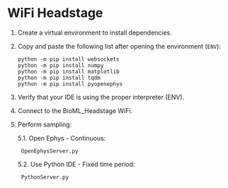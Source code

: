 # WiFi Headstage

1. Create a virtual environment to install dependencies.

2. Copy and paste the following list after opening the environment (`ENV`):

    ```
    python -m pip install websockets
    python -m pip install numpy
    python -m pip install matplotlib
    python -m pip install tqdm
    python -m pip install pyopenephys
    ```

3. Verify that your IDE is using the proper interpreter (ENV).

4. Connect to the BioML_Headstage WiFi.

5. Perform sampling:

    5.1. Open Ephys - Continuous:

        OpenEphysServer.py

    5.2. Use Python IDE - Fixed time period:

        PythonServer.py
